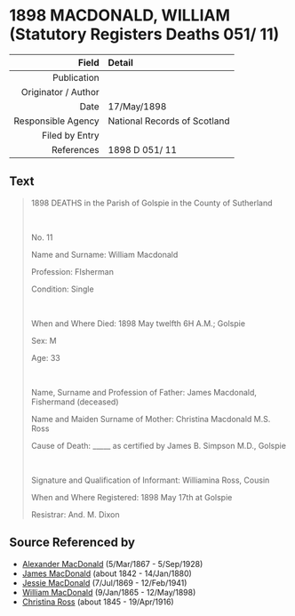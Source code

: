 ﻿---
layout: page
permalink: /sources/s52105688
---

# 1898 MACDONALD, WILLIAM (Statutory Registers Deaths 051/ 11)

Field | Detail
---:|:---
Publication | 
Originator / Author | 
Date | 17/May/1898
Responsible Agency | National Records of Scotland
Filed by Entry | 
References | 1898 D 051/ 11

## Text

> 1898 DEATHS in the Parish of Golspie in the County of Sutherland
>
> <br/>
>
> No. 11
>
> Name and Surname: William Macdonald
>
> Profession: FIsherman
>
> Condition: Single
>
> <br/>
>
> When and Where Died: 1898 May twelfth 6H A.M.; Golspie
>
> Sex: M
>
> Age: 33
>
> <br/>
>
> Name, Surname and Profession of Father: James Macdonald, Fishermand (deceased)
>
> Name and Maiden Surname of Mother: Christina Macdonald M.S. Ross
>
> Cause of Death: _____ as certified by James B. Simpson M.D., Golspie
>
> <br/>
>
> Signature and Qualification of Informant: Williamina Ross, Cousin
>
> When and Where Registered: 1898 May 17th at Golspie
>
> Resistrar: And. M. Dixon
>

## Source Referenced by

* [Alexander MacDonald](../people/@81905126@-alexander-macdonald-b1867-3-5-d1928-9-5.md) (5/Mar/1867 - 5/Sep/1928)
* [James MacDonald](../people/@74881641@-james-macdonald-b1842-d1880-1-14.md) (about 1842 - 14/Jan/1880)
* [Jessie MacDonald](../people/@97412403@-jessie-macdonald-b1869-7-7-d1941-2-12.md) (7/Jul/1869 - 12/Feb/1941)
* [William MacDonald](../people/@76505641@-william-macdonald-b1865-1-9-d1898-5-12.md) (9/Jan/1865 - 12/May/1898)
* [Christina Ross](../people/@81183416@-christina-ross-b1845-d1916-4-19.md) (about 1845 - 19/Apr/1916)
